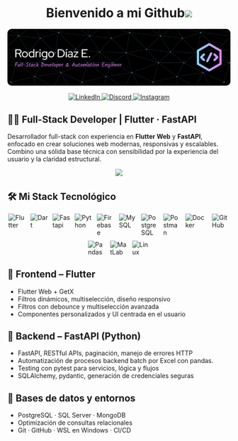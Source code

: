 <h1 align="center"><b>Bienvenido a mi Github</b><img src="https://media.giphy.com/media/hvRJCLFzcasrR4ia7z/giphy.gif" width="35"></h1>



<p align="center">
  <img src="assets/images/banner-github4.png" width="600"/>
</p>

<p align="center">
  <a href="https://www.linkedin.com/in/tu-perfil/">
    <img src="https://img.shields.io/badge/LinkedIn-0077B5?style=for-the-badge&logo=linkedin&logoColor=white" alt="LinkedIn"/>
  </a>
  <a href="https://discord.com/users/tu-user-id">
    <img src="https://img.shields.io/badge/Discord-5865F2?style=for-the-badge&logo=discord&logoColor=white" alt="Discord"/>
  </a>
  <a href="https://instagram.com/tu-usuario">
    <img src="https://img.shields.io/badge/Instagram-E4405F?style=for-the-badge&logo=instagram&logoColor=white" alt="Instagram"/>
  </a>
</p>

## 👨‍💻 Full-Stack Developer | Flutter · FastAPI
Desarrollador full-stack con experiencia en **Flutter Web** y **FastAPI**, enfocado en crear soluciones web modernas, responsivas y escalables. Combino una sólida base técnica con sensibilidad por la experiencia del usuario y la claridad estructural.

<div id="header" align="center">
  <img src="https://media1.giphy.com/media/v1.Y2lkPTc5MGI3NjExMGh1bWhweGFlYWlzNnQ4NmpxbjE1aHQxeHZtbWw3ajhycXVlNjVybSZlcD12MV9pbnRlcm5hbF9naWZfYnlfaWQmY3Q9Zw/WrNWPknO6rajK4Yx7n/giphy.gif" width="150"/>
</div>

## 🛠️ Mi Stack Tecnológico

<div style="display: flex; flex-wrap: wrap; gap: 10px; justify-content: center;">
  <!-- Lenguajes -->
  <img src="https://cdn.jsdelivr.net/gh/devicons/devicon/icons/flutter/flutter-original.svg" width="40" title="Flutter"/>

  <img src="https://cdn.jsdelivr.net/gh/devicons/devicon/icons/dart/dart-original.svg" width="40" title="Dart"/>

  
  <img src="https://cdn.jsdelivr.net/gh/devicons/devicon@latest/icons/fastapi/fastapi-original.svg" width="40" title="Fastapi"/>
          

  <img src="https://cdn.jsdelivr.net/gh/devicons/devicon/icons/python/python-original.svg" width="40" title="Python"/>

  <!-- Bases de datos -->
  <img src="https://cdn.jsdelivr.net/gh/devicons/devicon/icons/firebase/firebase-plain.svg" width="40" title="Firebase"/>
  <img src="https://cdn.jsdelivr.net/gh/devicons/devicon/icons/mysql/mysql-original.svg" width="40" title="MySQL"/>
 
  <img src="https://cdn.jsdelivr.net/gh/devicons/devicon/icons/postgresql/postgresql-original.svg" width="40" title="PostgreSQL"/>
  
  <!-- DevOps -->

  <img src="https://cdn.jsdelivr.net/gh/devicons/devicon@latest/icons/postman/postman-original.svg" width="40" title="Postman"/>
          

  <img src="https://cdn.jsdelivr.net/gh/devicons/devicon/icons/docker/docker-original.svg" width="50" title="Docker"/>
  
  <img src="https://cdn.jsdelivr.net/gh/devicons/devicon@latest/icons/git/git-original.svg" width="40" title="GitHub"/>
  
  <!-- Otros -->

  <img src="https://cdn.jsdelivr.net/gh/devicons/devicon@latest/icons/pandas/pandas-original.svg" width="40" title="Pandas"/>
          

  <img src="https://cdn.jsdelivr.net/gh/devicons/devicon@latest/icons/matlab/matlab-original.svg" width="40" title="MatLab"/>
  
  
  <img src="https://cdn.jsdelivr.net/gh/devicons/devicon@latest/icons/linux/linux-original.svg" width="40" title="Linux"/>
          

</div>

## 🔹 Frontend – Flutter
- Flutter Web + GetX
- Filtros dinámicos, multiselección, diseño responsivo
- Filtros con debounce y multiselección avanzada
- Componentes personalizados y UI centrada en el usuario

## 🔹 Backend – FastAPI (Python)
- FastAPI, RESTful APIs, paginación, manejo de errores HTTP
- Automatización de procesos backend batch por Excel con pandas.
- Testing con pytest para servicios, lógica y flujos
- SQLAlchemy, pydantic, generación de credenciales seguras

## 🔹 Bases de datos y entornos
- PostgreSQL · SQL Server · MongoDB
- Optimización de consultas relacionales
- Git · GitHub · WSL en Windows · CI/CD

